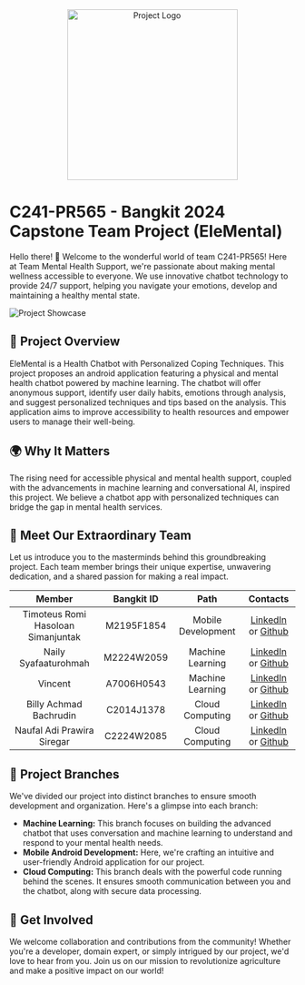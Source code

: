 <div align="center">
  <img src="app_logo.png" alt="Project Logo" width="300">
</div>

# C241-PR565 - Bangkit 2024 Capstone Team Project (EleMental)

Hello there! 👋 Welcome to the wonderful world of team C241-PR565! Here at Team Mental Health Support, we're passionate about making mental wellness accessible to everyone. We use innovative chatbot technology to provide 24/7 support, helping you navigate your emotions, develop and maintaining a healthy mental state.

![Project Showcase](DemoFruitariansApp.gif)

## 🐘 Project Overview

EleMental is a Health Chatbot with Personalized Coping Techniques. This project proposes an android application featuring a physical and mental health chatbot powered by machine learning. The chatbot will offer anonymous support, identify user daily habits, emotions through analysis, and suggest personalized techniques and tips based on the analysis. This application aims to improve accessibility to health resources and empower users to manage their well-being.

## 🌍 Why It Matters

The rising need for accessible physical and mental health support, coupled with the advancements in machine learning and conversational AI, inspired this project. We believe a chatbot app with personalized techniques can bridge the gap in mental health services.

## 👥 Meet Our Extraordinary Team

Let us introduce you to the masterminds behind this groundbreaking project. Each team member brings their unique expertise, unwavering dedication, and a shared passion for making a real impact.

|            Member                  | Bangkit ID |        Path        |                                                       Contacts                                                      |
| :--------------------------------: | :--------: | :----------------: | :-----------------------------------------------------------------------------------------------------------------: |
| Timoteus Romi Hasoloan Simanjuntak | M2195F1854 | Mobile Development |           [LinkedIn]() or [Github]()           |
|         Naily Syafaaturohmah       | M2224W2059 |  Machine Learning  |   [LinkedIn]() or [Github]()  |
|               Vincent              | A7006H0543 |  Machine Learning  |             [LinkedIn]() or [Github]()             |
|        Billy Achmad Bachrudin      | C2014J1378 |   Cloud Computing  |            [LinkedIn]() or [Github]()            |
|      Naufal Adi Prawira Siregar    | C2224W2085 |   Cloud Computing  | [LinkedIn]() or [Github]() |

## 🚀 Project Branches

We've divided our project into distinct branches to ensure smooth development and organization. Here's a glimpse into each branch:

- **Machine Learning:** This branch focuses on building the advanced chatbot that uses conversation and machine learning to understand and respond to your mental health needs.
- **Mobile Android Development:** Here, we're crafting an intuitive and user-friendly Android application for our project.
- **Cloud Computing:** This branch deals with the powerful code running behind the scenes. It ensures smooth communication between you and the chatbot, along with secure data processing.

## 🤝 Get Involved

We welcome collaboration and contributions from the community! Whether you're a developer, domain expert, or simply intrigued by our project, we'd love to hear from you. Join us on our mission to revolutionize agriculture and make a positive impact on our world!

